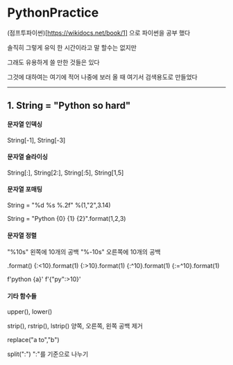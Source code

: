 # PythonPractice

(점프투파이썬)[https://wikidocs.net/book/1] 으로 파이썬을 공부 했다

솔직히 그렇게 유익 한 시간이라고 말 할수는 없지만

그래도 유용하게 쓸 만한 것들은 있다

그것에 대하여는 여기에 적어 나중에 보러 올 때 여기서 검색용도로 만들었다


--------


## 1. String = "Python so hard" 

#### 문자열 인덱싱

String[-1], String[-3] 

#### 문자열 슬라이싱

String[:], String[2:], String[:5], String[1,5]

#### 문자열 포매팅

String = "%d %s %.2f" %(1,"2",3.14)

String = "Python {0} {1} {2}".format(1,2,3)

#### 문자열 정렬


"%10s"   왼쪽에 10개의 공백
"%-10s"  오른쪽에 10개의 공백

.format()
{:<10}.format(1)
{:>10}.format(1)
{:^10}.format(1)
{:=^10}.format(1)

f'python {a}'
f'{"py":>10}'  

#### 기타 함수들

upper(), lower()

strip(), rstrip(), lstrip()  양쪽, 오른쪽, 왼쪽 공백 제거

replace("a to","b")

split(":") ":"를 기준으로 나누기



##
